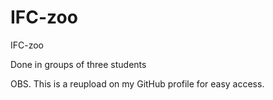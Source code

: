# IFC-zoo
IFC-zoo

Done in groups of three students

OBS. This is a reupload on my GitHub profile for easy access.
